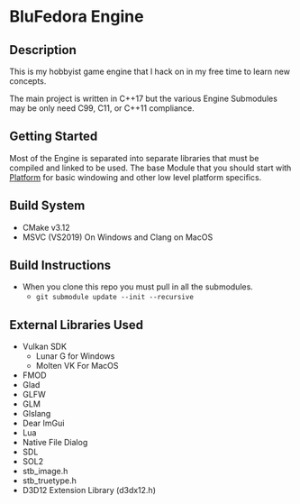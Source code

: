 # BluFedora Engine

## Description

This is my hobbyist game engine that I hack on in my free time to learn new concepts.

The main project is written in C++17 but the various Engine Submodules may be only need C99, C11, or C++11 compliance.

## Getting Started

Most of the Engine is separated into separate libraries that must be compiled and linked to be used.
The base Module that you should start with [Platform](https://github.com/BluFedora/BF-Platform) for basic windowing and other low level platform specifics.

## Build System

- CMake v3.12
- MSVC (VS2019) On Windows and Clang on MacOS

## Build Instructions

- When you clone this repo you must pull in all the submodules.
  - `git submodule update --init --recursive`

## External Libraries Used

- Vulkan SDK
  - Lunar G for Windows
  - Molten VK For MacOS
- FMOD
- Glad
- GLFW
- GLM
- Glslang
- Dear ImGui
- Lua
- Native File Dialog
- SDL
- SOL2
- stb_image.h
- stb_truetype.h
- D3D12 Extension Library (d3dx12.h)

